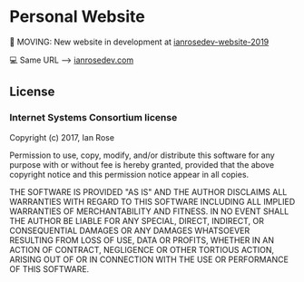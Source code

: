# Personal Website

🚚 MOVING: New website in development at [ianrosedev-website-2019](https://github.com/ianrosedev/ianrosedev-website-2019)

💻 Same URL –> [ianrosedev.com](https://ianrosedev.com)

## License

### Internet Systems Consortium license

Copyright (c) 2017, Ian Rose

Permission to use, copy, modify, and/or distribute this software for any purpose
with or without fee is hereby granted, provided that the above copyright notice
and this permission notice appear in all copies.

THE SOFTWARE IS PROVIDED "AS IS" AND THE AUTHOR DISCLAIMS ALL WARRANTIES WITH
REGARD TO THIS SOFTWARE INCLUDING ALL IMPLIED WARRANTIES OF MERCHANTABILITY AND
FITNESS. IN NO EVENT SHALL THE AUTHOR BE LIABLE FOR ANY SPECIAL, DIRECT,
INDIRECT, OR CONSEQUENTIAL DAMAGES OR ANY DAMAGES WHATSOEVER RESULTING FROM LOSS
OF USE, DATA OR PROFITS, WHETHER IN AN ACTION OF CONTRACT, NEGLIGENCE OR OTHER
TORTIOUS ACTION, ARISING OUT OF OR IN CONNECTION WITH THE USE OR PERFORMANCE OF
THIS SOFTWARE.
